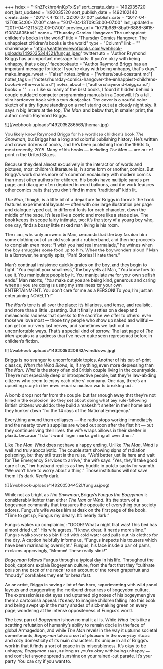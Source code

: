 +++
index = "-KhZFckhrq4nI0pTxiSs"
sort_create_date = 1492035720
sort_last_updated = 1492035720
sort_publish_date = 1492102440
create_date = "2017-04-12T15:22:00-07:00"
publish_date = "2017-04-13T09:54:00-07:00"
date = "2017-04-13T09:54:00-07:00"
last_updated = "2017-04-12T15:22:00-07:00"
preview_url = "b771b989-8ba9-6888-8615-f10824635bb0"
name = "Thursday Comics Hangover: The unhappiest children's books in the world"
title = "Thursday Comics Hangover: The unhappiest children's books in the world"
type = "Column"
link = ""
shareimage = "http://seattlereviewofbooks.com/webhook-uploads/1492035344521/fungus.jpeg"
twitterauto = "Author Raymond Briggs has an important message for kids: If you're okay with being unhappy, that's okay."
facebookauto = "Author Raymond Briggs has an important message for kids: If you're okay with being unhappy, that's okay."
make_image_tweet = "False"
notes_byline = ["writers/paul-constant.md"]
notes_tags = ["notes/thursday-comics-hangover-the-unhappiest-childrens-books-in-the-world.md"]
notes_about = ["authors/raymond-briggs.md"]
books = ""
+++
Like so many of the best books, I found it hidden behind a couple outdated computer programming manuals in a Goodwill. It’s a tall, slim hardcover book with a torn dustjacket. The cover is a soulful color sketch of a tiny figure standing on a roof staring out at a cloudy night sky. It says in big letters at the top, *The Man*, and below that, in smaller print, the author credit: Raymond Briggs.

<p class="image-left">![](/webhook-uploads/1492035286566/theman.jpg)</p>

You likely know Raymond Briggs for his wordless children’s book *The Snowman*, but Briggs has a long and colorful publishing history. He’s written and drawn dozens of books, and he’s been publishing from the 1960s to, most recently, 2015. Many of his books — including *The Man* — are out of print in the United States.

Because they deal almost exclusively in the interaction of words and pictures, most children’s literature is, in some form or another, comics. But Briggs’s work shares more of a common vocabulary with modern comics than most other authors for children. His books have multiple panels per page, and dialogue often depicted in word balloons, and the work features other comics traits that you don’t find in more “traditional” kid’s lit.

*The Man*, though, is a little bit of a departure for Briggs in format: the book features experimental layouts — often with one large illustration per page and dialogue typed out, in different fonts for each character, down the middle of the page. It’s less like a comic and more like a stage play. The book keeps its scope fairly intimate, too: it’s the story of a young boy who, one day, finds a bossy little naked man living in his room. 

The man, who only answers to Man, demands that the boy fashion him some clothing out of an old sock and a rubber band, and then he proceeds to complain even more: “I wish you had real marmalade,” he whines when the boy smuggles some food up to him. When the boy wonders aloud if Man is a Borrower, he angrily spits, “Pah! Stories! I hate them.” 

Man’s continual insistence quickly grates on the boy, and they begin to fight. “You exploit your smallness,” the boy yells at Man, “You know how to use it. You manipulate people by it. You manipulate *me* for your own selfish ends.” Man retorts, “*You* make out you are being kind, generous and caring when all you are doing is using my smallness for your own ENTERTAINMENT. You don’t care for me as a PERSON! To you, I’m just an entertaining NOVELTY!”

*The Man*’s tone is all over the place: it’s hilarious, and tense, and realistic, and more than a little upsetting. But it finally settles on a deep and melancholic sadness that speaks to the sacrifice we offer to others: even those we love most — those tiny people who show up naked and willful — can get on our very last nerves, and sometimes we lash out in uncomfortable ways. That’s a special kind of sorrow. The last page of *The Man* speaks to a sadness that I’ve never quite seen represented before in children’s fiction.

<p class="image-left">![](/webhook-uploads/1492035320842/windblows.jpg)</p>

Briggs is no stranger to uncomfortable topics. Another of his out-of-print classics, *When the Wind Blows*, is, if anything, even more depressing than *The Man*. *Wind* is the story of an old British couple living in the countryside. They’re not especially deep or introspective people, but they’re law-abiding citizens who seem to enjoy each others’ company. One day, there’s an upsetting story in the news reports: nuclear war is breaking out.

A bomb drops not far from the couple, but far enough away that they’re not killed in the explosion. So they set about doing what any rule-following British citizens would do: they build a makeshift shelter in their home and they hunker down “for the 14 days of the National Emergency.” 

Everything around them collapses — the radio stops working immediately and the nearby town’s supplies are wiped out soon after the first hit — but they continue living their lives: the wife wraps pillows in their shelter in plastic because “I don’t want finger marks getting all over them.”

Like *The Man*, *Wind* does not have a happy ending. Unlike *The Man*, *Wind* is well and truly apocalyptic. The couple start showing signs of radiation poisoning, but they still trust in the rules. “We’d better just lie here and wait for The Emergency Services to arrive,” the wife says. “Yes, they’ll take good care of us,” her husband replies as they huddle in potato sacks for warmth. “We won’t have to worry about a thing.” Those institutions will not save them. It’s dark. *Really* dark.

<p class="image-left">![](/webhook-uploads/1492035344521/fungus.jpeg)</p>

While not as bright as *The Snowman*, Briggs’s *Fungus the Bogeyman* is considerably lighter than either *The Man* or *Wind*. It’s the story of a bogeyman community that treasures the opposite of everything our society adores. Fungus’s wife wakes him at dusk on the first page of the book. “Time to get up, Fungus my dreary. It’s nearly dark.” 

Fungus wakes up complaining: “OOOH! What a night that was! This bed has almost dried up!” His wife agrees, “I know, drear. It needs more slime.” Fungus walks over to a bin filled with cold water and pulls out his clothes for the day. A caption helpfully informs us, “Fungus inspects his trousers which have been marinading overnight." Fungus, his face inside a pair of pants, exclaims approvingly, “Mmmm! These really stink!”

*Bogeyman* follows Fungus through a typical day in his life. Throughout the book, captions explain Bogeyman culture, from the fact that they “cultivate boils on the back of the neck” to an account of the rotten grapefruit and “mouldy” cornflakes they eat for breakfast. 

As an artist, Briggs is having a lot of fun here, experimenting with wild panel layouts and exaggerating the moribund dreariness of bogeydom culture. The expressionless dot eyes and upturned pig noses of his bogeymen give them a cartoonish appeal. It’s easy to imagine children falling into this book and being swept up in the many shades of sick-making green on every page, wondering at the intense oppositeness of Fungus’s world.

The best part of *Bogeyman* is how normal it all is. While *Wind* feels like a scathing refutation of humanity’s ability to remain docile in the face of global Armageddon, and while *The Man* revels in the way it upturns societal commitments, *Bogeyman* takes a sort of pleasure in the everyday rituals and cozy domesticity of its main characters. It’s unique in all of Briggs’s work in that it finds a sort of peace in its miserableness. It’s okay to be unhappy, *Bogeyman* says, as long as you’re okay with being unhappy — and don’t let anyone spread sunshine on your rained-out parade. It’s your party. You can cry if you want to.
